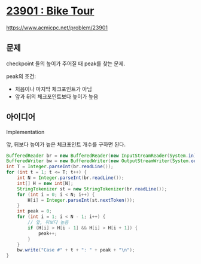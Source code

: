 # [23901 : Bike Tour](https://www.acmicpc.net/problem/23901)
https://www.acmicpc.net/problem/23901

## 문제
checkpoint 들의 높이가 주어질 때 peak를 찾는 문제.

peak의 조건:
- 처음이나 마지막 체크포인트가 아님
- 앞과 뒤의 체크포인트보다 높이가 높음

## 아이디어
Implementation

앞, 뒤보다 높이가 높은 체크포인트 개수를 구하면 된다.
```java
BufferedReader br = new BufferedReader(new InputStreamReader(System.in));
BufferedWriter bw = new BufferedWriter(new OutputStreamWriter(System.out));
int T = Integer.parseInt(br.readLine());
for (int t = 1; t <= T; t++) {
    int N = Integer.parseInt(br.readLine());
    int[] H = new int[N];
    StringTokenizer st = new StringTokenizer(br.readLine());
    for (int i = 0; i < N; i++) {
        H[i] = Integer.parseInt(st.nextToken());
    }
    int peak = 0;
    for (int i = 1; i < N - 1; i++) {
        // 앞, 뒤보다 높음
        if (H[i] > H[i - 1] && H[i] > H[i + 1]) {
            peak++;
        }
    }
    bw.write("Case #" + t + ": " + peak + "\n");
}
```